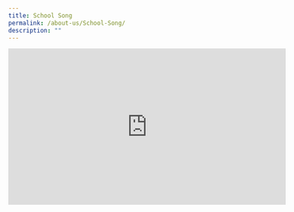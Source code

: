 ```yaml
---
title: School Song
permalink: /about-us/School-Song/
description: ""
---
```

<iframe width="560" height="315" src="https://www.youtube.com/embed/oJGdNsaoWz0" title="YouTube video player" frameborder="0" allow="accelerometer; autoplay; clipboard-write; encrypted-media; gyroscope; picture-in-picture" allowfullscreen></iframe>